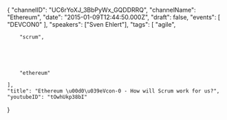 {
    "channelID": "UC6rYoXJ_3BbPyWx_GQDDRRQ",
    "channelName": "Ethereum",
    "date": "2015-01-09T12:44:50.000Z",
    "draft": false,
    "events": [
        "DEVCON0"
    ],
    "speakers": ["Sven Ehlert"],
    "tags": [
        "agile",


        "scrum",





        "ethereum"

    ],
    "title": "Ethereum \u00d0\u039eVcon-0 - How will Scrum work for us?",
    "youtubeID": "tOwhUkp38bI"
}
